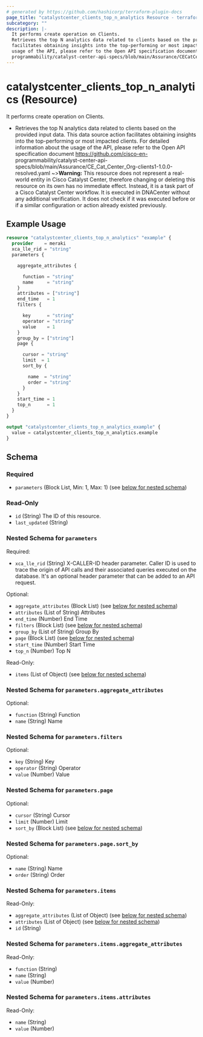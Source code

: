 ```yaml
---
# generated by https://github.com/hashicorp/terraform-plugin-docs
page_title: "catalystcenter_clients_top_n_analytics Resource - terraform-provider-catalystcenter"
subcategory: ""
description: |-
  It performs create operation on Clients.
  Retrieves the top N analytics data related to clients based on the provided input data. This data source action
  facilitates obtaining insights into the top-performing or most impacted clients. For detailed information about the
  usage of the API, please refer to the Open API specification document https://github.com/cisco-en-
  programmability/catalyst-center-api-specs/blob/main/Assurance/CECatCenter_Org-clients1-1.0.0-resolved.yaml
---
```


# catalystcenter_clients_top_n_analytics (Resource)

It performs create operation on Clients.

- Retrieves the top N analytics data related to clients based on the provided input data. This data source action
facilitates obtaining insights into the top-performing or most impacted clients. For detailed information about the
usage of the API, please refer to the Open API specification document https://github.com/cisco-en-
programmability/catalyst-center-api-specs/blob/main/Assurance/CE_Cat_Center_Org-clients1-1.0.0-resolved.yaml
~>**Warning:**
This resource does not represent a real-world entity in Cisco Catalyst Center, therefore changing or deleting this resource on its own has no immediate effect.
Instead, it is a task part of a Cisco Catalyst Center workflow. It is executed in DNACenter without any additional verification. It does not check if it was executed before or if a similar configuration or action already existed previously.

## Example Usage

```terraform
resource "catalystcenter_clients_top_n_analytics" "example" {
  provider    = meraki
  xca_lle_rid = "string"
  parameters {

    aggregate_attributes {

      function = "string"
      name     = "string"
    }
    attributes = ["string"]
    end_time   = 1
    filters {

      key      = "string"
      operator = "string"
      value    = 1
    }
    group_by = ["string"]
    page {

      cursor = "string"
      limit  = 1
      sort_by {

        name  = "string"
        order = "string"
      }
    }
    start_time = 1
    top_n      = 1
  }
}

output "catalystcenter_clients_top_n_analytics_example" {
  value = catalystcenter_clients_top_n_analytics.example
}
```

<!-- schema generated by tfplugindocs -->
## Schema

### Required

- `parameters` (Block List, Min: 1, Max: 1) (see [below for nested schema](#nestedblock--parameters))

### Read-Only

- `id` (String) The ID of this resource.
- `last_updated` (String)

<a id="nestedblock--parameters"></a>
### Nested Schema for `parameters`

Required:

- `xca_lle_rid` (String) X-CALLER-ID header parameter. Caller ID is used to trace the origin of API calls and their associated queries executed on the database. It's an optional header parameter that can be added to an API request.

Optional:

- `aggregate_attributes` (Block List) (see [below for nested schema](#nestedblock--parameters--aggregate_attributes))
- `attributes` (List of String) Attributes
- `end_time` (Number) End Time
- `filters` (Block List) (see [below for nested schema](#nestedblock--parameters--filters))
- `group_by` (List of String) Group By
- `page` (Block List) (see [below for nested schema](#nestedblock--parameters--page))
- `start_time` (Number) Start Time
- `top_n` (Number) Top N

Read-Only:

- `items` (List of Object) (see [below for nested schema](#nestedatt--parameters--items))

<a id="nestedblock--parameters--aggregate_attributes"></a>
### Nested Schema for `parameters.aggregate_attributes`

Optional:

- `function` (String) Function
- `name` (String) Name


<a id="nestedblock--parameters--filters"></a>
### Nested Schema for `parameters.filters`

Optional:

- `key` (String) Key
- `operator` (String) Operator
- `value` (Number) Value


<a id="nestedblock--parameters--page"></a>
### Nested Schema for `parameters.page`

Optional:

- `cursor` (String) Cursor
- `limit` (Number) Limit
- `sort_by` (Block List) (see [below for nested schema](#nestedblock--parameters--page--sort_by))

<a id="nestedblock--parameters--page--sort_by"></a>
### Nested Schema for `parameters.page.sort_by`

Optional:

- `name` (String) Name
- `order` (String) Order



<a id="nestedatt--parameters--items"></a>
### Nested Schema for `parameters.items`

Read-Only:

- `aggregate_attributes` (List of Object) (see [below for nested schema](#nestedobjatt--parameters--items--aggregate_attributes))
- `attributes` (List of Object) (see [below for nested schema](#nestedobjatt--parameters--items--attributes))
- `id` (String)

<a id="nestedobjatt--parameters--items--aggregate_attributes"></a>
### Nested Schema for `parameters.items.aggregate_attributes`

Read-Only:

- `function` (String)
- `name` (String)
- `value` (Number)


<a id="nestedobjatt--parameters--items--attributes"></a>
### Nested Schema for `parameters.items.attributes`

Read-Only:

- `name` (String)
- `value` (Number)
